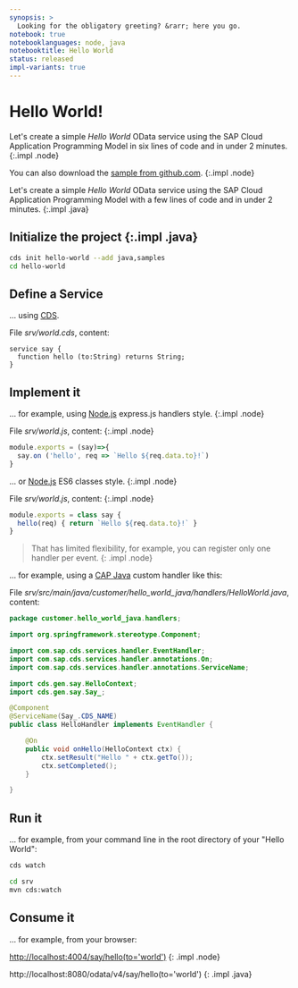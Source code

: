 ```yaml
---
synopsis: >
  Looking for the obligatory greeting? &rarr; here you go.
notebook: true
notebooklanguages: node, java
notebooktitle: Hello World
status: released
impl-variants: true
---
```


# Hello World!

Let's create a simple  _Hello World_ OData service using the SAP Cloud Application Programming Model in six lines of code and in under 2 minutes. {:.impl .node}

You can also download the [sample from github.com](https://github.com/sap-samples/cloud-cap-samples/tree/main/hello). {:.impl .node}

Let's create a simple _Hello World_ OData service using the SAP Cloud Application Programming Model with a few lines of code and in under 2 minutes. {:.impl .java}

<!--- {% include _toc %} -->
## Initialize the project {:.impl .java}

<div class="impl java">

```sh
cds init hello-world --add java,samples
cd hello-world
```
</div>

## Define a Service
... using [CDS](../cds).

File _srv/world.cds_, content:
```cds
service say {
  function hello (to:String) returns String;
}
```



## Implement it

... for example, using [Node.js](../node.js/) express.js handlers style. {:.impl .node}

File _srv/world.js_, content: {:.impl .node}

<div class="impl node">

```js
module.exports = (say)=>{
  say.on ('hello', req => `Hello ${req.data.to}!`)
}
```

</div>

... or [Node.js](../node.js/) ES6 classes style. {:.impl .node}


File _srv/world.js_, content: {:.impl .node}

<div class="impl node">

```js
module.exports = class say {
  hello(req) { return `Hello ${req.data.to}!` }
}
```
</div>

> That has limited flexibility, for example, you can register only one handler per event. {: .impl .node}

... for example, using a [CAP Java](../java/provisioning-api) custom handler like this:

File _srv/src/main/java/customer/hello_world_java/handlers/HelloWorld.java_, content:

```java
package customer.hello_world_java.handlers;

import org.springframework.stereotype.Component;

import com.sap.cds.services.handler.EventHandler;
import com.sap.cds.services.handler.annotations.On;
import com.sap.cds.services.handler.annotations.ServiceName;

import cds.gen.say.HelloContext;
import cds.gen.say.Say_;

@Component
@ServiceName(Say_.CDS_NAME)
public class HelloHandler implements EventHandler {

	@On
	public void onHello(HelloContext ctx) {
		ctx.setResult("Hello " + ctx.getTo());
		ctx.setCompleted();
	}

}
```

## Run it
... for example, from your command line in the root directory of your "Hello World":

<div class="impl node">

```sh
cds watch
```
</div>

<div class="impl java">

```sh
cd srv
mvn cds:watch
```
</div>


## Consume it
... for example, from your browser:<br>

<http://localhost:4004/say/hello(to='world')>  {: .impl .node}

<!-- <http://localhost:4004/say/hello?to=world> -->
http://localhost:8080/odata/v4/say/hello(to='world') {: .impl .java}

<!--- {% include links.md %} -->
